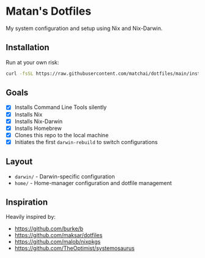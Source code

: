 # Matan's Dotfiles

My system configuration and setup using Nix and Nix-Darwin.

## Installation

Run at your own risk:
```sh
curl -fsSL https://raw.githubusercontent.com/matchai/dotfiles/main/install | bash
```

## Goals

- [x] Installs Command Line Tools silently
- [x] Installs Nix
- [x] Installs Nix-Darwin
- [x] Installs Homebrew
- [x] Clones this repo to the local machine
- [x] Initiates the first `darwin-rebuild` to switch configurations

## Layout
- `darwin/` - Darwin-specific configuration
- `home/` - Home-manager configuration and dotfile management

## Inspiration

Heavily inspired by:
- https://github.com/burke/b
- https://github.com/maksar/dotfiles
- https://github.com/malob/nixpkgs
- https://github.com/TheOptimist/systemosaurus
